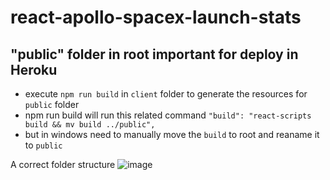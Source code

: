 # react-apollo-spacex-launch-stats

## "public" folder in root important for deploy in Heroku
- execute `npm run build` in `client` folder to generate the resources for `public` folder
- npm run build will run this related command `"build": "react-scripts build && mv build ../public",`
- but in windows need to manually move the `build` to root and reaname it to `public`
 
 A correct folder structure 
 ![image](https://user-images.githubusercontent.com/99173738/172128856-bbf0e79c-fb0e-4771-873d-c2f4451ae69a.png)

